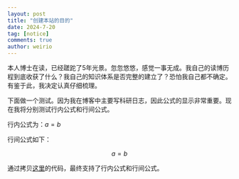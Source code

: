 ```yaml
---
layout: post
title: "创建本站的目的"
date: 2024-7-20
tag: [notice]
comments: true
author: weirio
---
```


本人博士在读，已经蹉跎了5年光景。忽忽悠悠，感觉一事无成。我自己的读博历程到底收获了什么？我自己的知识体系是否完整的建立了？恐怕我自己都不确定。有鉴于此，我决定认真仔细梳理。

<!-- more -->

下面做一个测试。因为我在博客中主要写科研日志，因此公式的显示非常重要。现在我将分别测试行内公式和行间公式。

行内公式为：$a=b$

行间公式如下：

$$
a=b
$$

通过拷贝[这里](https://blog.csdn.net/ColdWindHA/article/details/108763643)的代码，最终支持了行内公式和行间公式。
